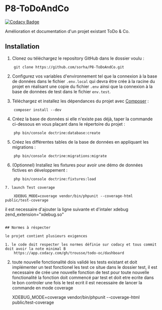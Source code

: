 # P8-ToDoAndCo

[![Codacy Badge](https://api.codacy.com/project/badge/Grade/002860e63cb648a1a5f65964f9ff67c2)](https://app.codacy.com/gh/trousse/todo-oc?utm_source=github.com&utm_medium=referral&utm_content=trousse/todo-oc&utm_campaign=Badge_Grade_Settings)

Amélioration et documentation d'un projet existant ToDo & Co.

## Installation
1. Clonez ou téléchargez le repository GitHub dans le dossier voulu :
```
    git clone https://github.com/sorha/P8-ToDoAndCo.git
```
2. Configurez vos variables d'environnement tel que la connexion à la base de données dans le fichier `.env.local` qui devra être crée à la racine du projet en réalisant une copie du fichier `.env` ainsi que la connexion à la base de données de test dans le fichier `env.test`.

3. Téléchargez et installez les dépendances du projet avec [Composer](https://getcomposer.org/download/) :
```
    composer install --dev
```
4. Créez la base de données si elle n'existe pas déjà, taper la commande ci-dessous en vous plaçant dans le répertoire du projet :
```
    php bin/console doctrine:database:create
```
5. Créez les différentes tables de la base de données en appliquant les migrations :
```
    php bin/console doctrine:migrations:migrate
```
6. (Optionnel) Installez les fixtures pour avoir une démo de données fictives en développement :
```
    php bin/console doctrine:fixtures:load
    
7. launch Test coverage 

    XDEBUG_MODE=coverage vendor/bin/phpunit --coverage-html public/test-coverage
```
il est necessaire d'ajouter la ligne suivante et d'intaler xdebug
            zend_extension="xdebug.so"
```

## Normes à réspecter 

le projet contient plusieurs exigences

1. le code doit respecter les normes définie sur codacy et tous commit doit avoir la note minimal B
    https://app.codacy.com/gh/trousse/todo-oc/dashboard
```

2. toute nouvelle fonctionalité dois validé les tests existant et doit implémenter un test fonctionel 
les test ce situe dans le dossier test, il est necessaire de crée une nouvelle fonction de test pour toute nouvelle fonctionalité 
la fonction doit commencé par test et doit etre ecrite dans le bon controler 
une fois le test ecrit il est necessaire de lancer la commande en mode coverage

   XDEBUG_MODE=coverage vendor/bin/phpunit --coverage-html public/test-coverage
```


